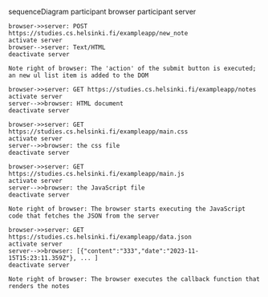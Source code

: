 sequenceDiagram
    participant browser
    participant server

    browser->>server: POST   https://studies.cs.helsinki.fi/exampleapp/new_note
    activate server
    browser-->server: Text/HTML
    deactivate server

    Note right of browser: The 'action' of the submit button is executed; an new ul list item is added to the DOM

    browser->>server: GET https://studies.cs.helsinki.fi/exampleapp/notes
    activate server
    server-->>browser: HTML document
    deactivate server

    browser->>server: GET https://studies.cs.helsinki.fi/exampleapp/main.css
    activate server
    server-->>browser: the css file
    deactivate server

    browser->>server: GET https://studies.cs.helsinki.fi/exampleapp/main.js
    activate server
    server-->>browser: the JavaScript file
    deactivate server

    Note right of browser: The browser starts executing the JavaScript code that fetches the JSON from the server

    browser->>server: GET https://studies.cs.helsinki.fi/exampleapp/data.json
    activate server
    server-->>browser: [{"content":"333","date":"2023-11-15T15:23:11.359Z"}, ... ]
    deactivate server

    Note right of browser: The browser executes the callback function that renders the notes

